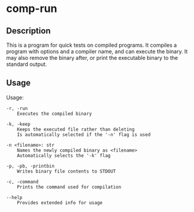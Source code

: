 # comp-run

## Description

This is a program for quick tests on compiled programs. It compiles a program with options and a compiler name, and can execute the binary. It may also remove the binary after, or print the executable binary to the standard output.

## Usage

Usage:

    -r, -run
        Executes the compiled binary
    
    -k, -keep
        Keeps the executed file rather than deleting
        Is automatically selected if the '-n' flag is used

    -n <filename>: str
        Names the newly compiled binary as <filename>
        Automatically selects the '-k' flag

    -p, -pb, -printbin
        Writes binary file contents to STDOUT

    -c, -command
        Prints the command used for compilation

    --help
        Provides extended info for usage


